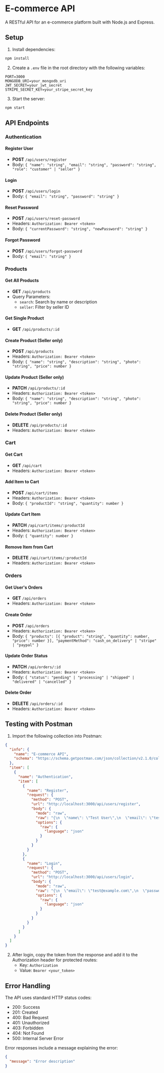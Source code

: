 # E-commerce API

A RESTful API for an e-commerce platform built with Node.js and Express.

## Setup

1. Install dependencies:
```bash
npm install
```

2. Create a `.env` file in the root directory with the following variables:
```
PORT=3000
MONGODB_URI=your_mongodb_uri
JWT_SECRET=your_jwt_secret
STRIPE_SECRET_KEY=your_stripe_secret_key
```

3. Start the server:
```bash
npm start
```

## API Endpoints

### Authentication

#### Register User
- **POST** `/api/users/register`
- Body: `{ "name": "string", "email": "string", "password": "string", "role": "customer" | "seller" }`

#### Login
- **POST** `/api/users/login`
- Body: `{ "email": "string", "password": "string" }`

#### Reset Password
- **POST** `/api/users/reset-password`
- Headers: `Authorization: Bearer <token>`
- Body: `{ "currentPassword": "string", "newPassword": "string" }`

#### Forgot Password
- **POST** `/api/users/forgot-password`
- Body: `{ "email": "string" }`

### Products

#### Get All Products
- **GET** `/api/products`
- Query Parameters:
  - `search`: Search by name or description
  - `seller`: Filter by seller ID

#### Get Single Product
- **GET** `/api/products/:id`

#### Create Product (Seller only)
- **POST** `/api/products`
- Headers: `Authorization: Bearer <token>`
- Body: `{ "name": "string", "description": "string", "photo": "string", "price": number }`

#### Update Product (Seller only)
- **PATCH** `/api/products/:id`
- Headers: `Authorization: Bearer <token>`
- Body: `{ "name": "string", "description": "string", "photo": "string", "price": number }`

#### Delete Product (Seller only)
- **DELETE** `/api/products/:id`
- Headers: `Authorization: Bearer <token>`

### Cart

#### Get Cart
- **GET** `/api/cart`
- Headers: `Authorization: Bearer <token>`

#### Add Item to Cart
- **POST** `/api/cart/items`
- Headers: `Authorization: Bearer <token>`
- Body: `{ "productId": "string", "quantity": number }`

#### Update Cart Item
- **PATCH** `/api/cart/items/:productId`
- Headers: `Authorization: Bearer <token>`
- Body: `{ "quantity": number }`

#### Remove Item from Cart
- **DELETE** `/api/cart/items/:productId`
- Headers: `Authorization: Bearer <token>`

### Orders

#### Get User's Orders
- **GET** `/api/orders`
- Headers: `Authorization: Bearer <token>`

#### Create Order
- **POST** `/api/orders`
- Headers: `Authorization: Bearer <token>`
- Body: `{ "products": [{ "product": "string", "quantity": number, "price": number }], "paymentMethod": "cash_on_delivery" | "stripe" | "paypal" }`

#### Update Order Status
- **PATCH** `/api/orders/:id`
- Headers: `Authorization: Bearer <token>`
- Body: `{ "status": "pending" | "processing" | "shipped" | "delivered" | "cancelled" }`

#### Delete Order
- **DELETE** `/api/orders/:id`
- Headers: `Authorization: Bearer <token>`

## Testing with Postman

1. Import the following collection into Postman:
```json
{
  "info": {
    "name": "E-commerce API",
    "schema": "https://schema.getpostman.com/json/collection/v2.1.0/collection.json"
  },
  "item": [
    {
      "name": "Authentication",
      "item": [
        {
          "name": "Register",
          "request": {
            "method": "POST",
            "url": "http://localhost:3000/api/users/register",
            "body": {
              "mode": "raw",
              "raw": "{\n  \"name\": \"Test User\",\n  \"email\": \"test@example.com\",\n  \"password\": \"password123\",\n  \"role\": \"customer\"\n}",
              "options": {
                "raw": {
                  "language": "json"
                }
              }
            }
          }
        },
        {
          "name": "Login",
          "request": {
            "method": "POST",
            "url": "http://localhost:3000/api/users/login",
            "body": {
              "mode": "raw",
              "raw": "{\n  \"email\": \"test@example.com\",\n  \"password\": \"password123\"\n}",
              "options": {
                "raw": {
                  "language": "json"
                }
              }
            }
          }
        }
      ]
    }
  ]
}
```

2. After login, copy the token from the response and add it to the Authorization header for protected routes:
   - Key: `Authorization`
   - Value: `Bearer <your_token>`

## Error Handling

The API uses standard HTTP status codes:
- 200: Success
- 201: Created
- 400: Bad Request
- 401: Unauthorized
- 403: Forbidden
- 404: Not Found
- 500: Internal Server Error

Error responses include a message explaining the error:
```json
{
  "message": "Error description"
}
``` 